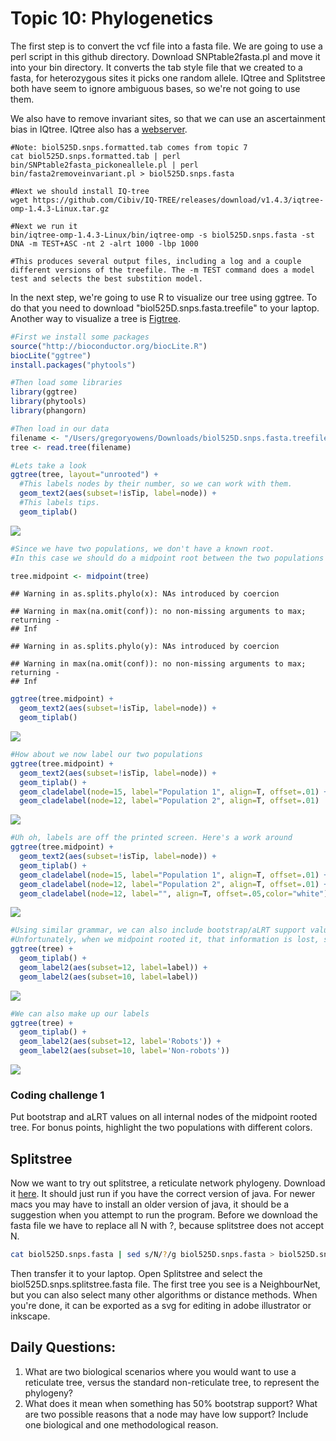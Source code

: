 # Topic 10: Phylogenetics

The first step is to convert the vcf file into a fasta file. We are going to use a perl script in this github directory. Download SNPtable2fasta.pl and move it into your bin directory. It converts the tab style file that we created to a fasta, for heterozygous sites it picks one random allele. IQtree and Splitstree both have seem to ignore ambiguous bases, so we're not going to use them.

We also have to remove invariant sites, so that we can use an ascertainment bias in IQtree. 
IQtree also has a [webserver](http://iqtree.cibiv.univie.ac.at/).

```
#Note: biol525D.snps.formatted.tab comes from topic 7
cat biol525D.snps.formatted.tab | perl bin/SNPtable2fasta_pickoneallele.pl | perl bin/fasta2removeinvariant.pl > biol525D.snps.fasta

#Next we should install IQ-tree
wget https://github.com/Cibiv/IQ-TREE/releases/download/v1.4.3/iqtree-omp-1.4.3-Linux.tar.gz

#Next we run it
bin/iqtree-omp-1.4.3-Linux/bin/iqtree-omp -s biol525D.snps.fasta -st DNA -m TEST+ASC -nt 2 -alrt 1000 -lbp 1000

#This produces several output files, including a log and a couple different versions of the treefile. The -m TEST command does a model test and selects the best substition model. 
```
In the next step, we're going to use R to visualize our tree using ggtree. To do that you need to download "biol525D.snps.fasta.treefile" to your laptop. Another way to visualize a tree is [Figtree](http://tree.bio.ed.ac.uk/software/figtree/).


``` r
#First we install some packages
source("http://bioconductor.org/biocLite.R")
biocLite("ggtree")
install.packages("phytools")

#Then load some libraries
library(ggtree)
library(phytools)
library(phangorn)
```

``` r
#Then load in our data
filename <- "/Users/gregoryowens/Downloads/biol525D.snps.fasta.treefile"
tree <- read.tree(filename)

#Lets take a look
ggtree(tree, layout="unrooted") +
  #This labels nodes by their number, so we can work with them.
  geom_text2(aes(subset=!isTip, label=node)) + 
  #This labels tips.
  geom_tiplab() 
```

![](figure/ggtree-1.png)

``` r
#Since we have two populations, we don't have a known root. 
#In this case we should do a midpoint root between the two populations

tree.midpoint <- midpoint(tree)
```

    ## Warning in as.splits.phylo(x): NAs introduced by coercion

    ## Warning in max(na.omit(conf)): no non-missing arguments to max; returning -
    ## Inf

    ## Warning in as.splits.phylo(y): NAs introduced by coercion

    ## Warning in max(na.omit(conf)): no non-missing arguments to max; returning -
    ## Inf

``` r
ggtree(tree.midpoint) +
  geom_text2(aes(subset=!isTip, label=node)) + 
  geom_tiplab() 
```

![](figure/ggtree-2.png)

``` r
#How about we now label our two populations
ggtree(tree.midpoint) +
  geom_text2(aes(subset=!isTip, label=node)) + 
  geom_tiplab() +
  geom_cladelabel(node=15, label="Population 1", align=T, offset=.01) +
  geom_cladelabel(node=12, label="Population 2", align=T, offset=.01)
```

![](figure/ggtree-3.png)

``` r
#Uh oh, labels are off the printed screen. Here's a work around
ggtree(tree.midpoint) +
  geom_text2(aes(subset=!isTip, label=node)) + 
  geom_tiplab() +
  geom_cladelabel(node=15, label="Population 1", align=T, offset=.01) +
  geom_cladelabel(node=12, label="Population 2", align=T, offset=.01) + 
  geom_cladelabel(node=12, label="", align=T, offset=.05,color="white")
```

![](figure/ggtree-4.png)

``` r
#Using similar grammar, we can also include bootstrap/aLRT support values for nodes. 
#Unfortunately, when we midpoint rooted it, that information is lost, so lets put info on the original tree
ggtree(tree) +
  geom_tiplab() +
  geom_label2(aes(subset=12, label=label)) +
  geom_label2(aes(subset=10, label=label)) 
```

![](figure/ggtree-5.png)

``` r
#We can also make up our labels
ggtree(tree) +
  geom_tiplab() +
  geom_label2(aes(subset=12, label='Robots')) +
  geom_label2(aes(subset=10, label='Non-robots')) 
```

![](figure/ggtree-6.png)

### Coding challenge 1

Put bootstrap and aLRT values on all internal nodes of the midpoint rooted tree. For bonus points, highlight the two populations with different colors.

## Splitstree
Now we want to try out splitstree, a reticulate network phylogeny. Download it [here](http://ab.inf.uni-tuebingen.de/data/software/splitstree4/download/welcome.html). 
It should just run if you have the correct version of java. For newer macs you may have to install an older version of java, it should be a suggestion when you attempt to run the program.
Before we download the fasta file we have to replace all N with ?, because splitstree does not accept N.
```bash
cat biol525D.snps.fasta | sed s/N/?/g biol525D.snps.fasta > biol525D.snps.splitstree.fasta
```
Then transfer it to your laptop. Open Splitstree and select the biol525D.snps.splitstree.fasta file.
The first tree you see is a NeighbourNet, but you can also select many other algorithms or distance methods. When you're done, it can be exported as a svg for editing in adobe illustrator or inkscape. 

## Daily Questions:
1. What are two biological scenarios where you would want to use a reticulate tree, versus the standard non-reticulate tree, to represent the phylogeny?
2. What does it mean when something has 50% bootstrap support? What are two possible reasons that a node may have low support? Include one biological and one methodological reason.




